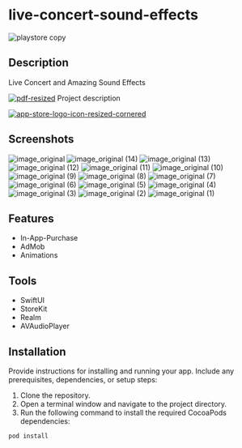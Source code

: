 # live-concert-sound-effects

![playstore copy](https://github.com/azizbibitov/live-concert-sound-effects/assets/98221949/78d3dbe0-d866-4096-8209-9e2caf120ff0)


## Description

Live Concert and Amazing Sound Effects

[![pdf-resized](https://github-production-user-asset-6210df.s3.amazonaws.com/98221949/282775881-6eb2c779-ec55-403a-bb63-c1bda73c9ff5.png)](https://azizbibitov.github.io/portfolio/documents/live-concert-sound-effects-desc.pdf) Project description



[![app-store-logo-icon-resized-cornered](https://github-production-user-asset-6210df.s3.amazonaws.com/98221949/282773834-75d374eb-3aa6-4c1d-ad49-48ab4420901a.png)]()



## Screenshots

![image_original](https://github.com/azizbibitov/live-concert-sound-effects/assets/98221949/4cd2f8e0-4573-4d0e-a87f-ca9f52b7a97f)
![image_original (14)](https://github.com/azizbibitov/live-concert-sound-effects/assets/98221949/f39476c5-e68e-4406-b9c0-703023a9d1d2)
![image_original (13)](https://github.com/azizbibitov/live-concert-sound-effects/assets/98221949/dd097ba7-16e4-43b2-8991-729f2a78745c)
![image_original (12)](https://github.com/azizbibitov/live-concert-sound-effects/assets/98221949/fdd045ed-77fc-411f-81a9-5ef74651a26b)
![image_original (11)](https://github.com/azizbibitov/live-concert-sound-effects/assets/98221949/3f960366-6730-438f-b4f6-b5c75e41502c)
![image_original (10)](https://github.com/azizbibitov/live-concert-sound-effects/assets/98221949/300c450b-c517-4436-8f4e-0f2e81f002e2)
![image_original (9)](https://github.com/azizbibitov/live-concert-sound-effects/assets/98221949/84e3310b-821c-4417-830d-e5db77c98220)
![image_original (8)](https://github.com/azizbibitov/live-concert-sound-effects/assets/98221949/87ecf261-efcd-4b60-8675-530e93ebc507)
![image_original (7)](https://github.com/azizbibitov/live-concert-sound-effects/assets/98221949/b8acd08a-1a88-4373-a205-6e9f0bdeaeb8)
![image_original (6)](https://github.com/azizbibitov/live-concert-sound-effects/assets/98221949/c3b8d1a8-2721-4504-8bee-030a9c117a12)
![image_original (5)](https://github.com/azizbibitov/live-concert-sound-effects/assets/98221949/2dd547f8-5b4d-400e-a9a8-ffc11b9dc0d9)
![image_original (4)](https://github.com/azizbibitov/live-concert-sound-effects/assets/98221949/cf70fae0-98df-4f67-8ca5-ef6c3c5bf6bb)
![image_original (3)](https://github.com/azizbibitov/live-concert-sound-effects/assets/98221949/bb5186b1-35d0-4bf5-90c2-3313f0164c3c)
![image_original (2)](https://github.com/azizbibitov/live-concert-sound-effects/assets/98221949/1cfa1f65-2beb-4928-bd6f-f0a704e66ef8)
![image_original (1)](https://github.com/azizbibitov/live-concert-sound-effects/assets/98221949/021dd4b0-0a8a-4957-9205-ccd838d21c01)


## Features

- In-App-Purchase
- AdMob
- Animations

## Tools

- SwiftUI
- StoreKit
- Realm
- AVAudioPlayer

## Installation

Provide instructions for installing and running your app. Include any prerequisites, dependencies, or setup steps:

1. Clone the repository.
2. Open a terminal window and navigate to the project directory.
3. Run the following command to install the required CocoaPods dependencies:

```bash
pod install
